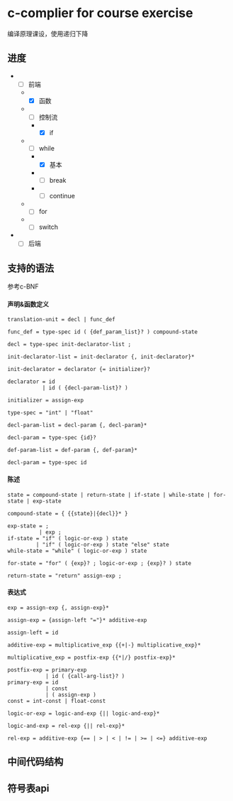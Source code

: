 c-complier for course exercise 
=========================== 
编译原理课设，使用递归下降
## 进度
* - [ ] 前端
  * - [x] 函数
  * - [ ] 控制流
    * - [x] if
   * - [ ] while
     * - [x] 基本
     * - [ ] break
     * - [ ] continue
   * - [ ] for
   * - [ ] switch
* - [ ] 后端
## 支持的语法
参考c-BNF
#### 声明&函数定义
```
translation-unit = decl | func_def

func_def = type-spec id ( {def_param_list}? ) compound-state

decl = type-spec init-declarator-list ;

init-declarator-list = init-declarator {, init-declarator}*

init-declarator = declarator {= initializer}?

declarator = id
           | id ( {decl-param-list}? )

initializer = assign-exp

type-spec = "int" | "float"

decl-param-list = decl-param {, decl-param}*

decl-param = type-spec {id}?

def-param-list = def-param {, def-param}*

decl-param = type-spec id
```
#### 陈述
```
state = compound-state | return-state | if-state | while-state | for-state | exp-state

compound-state = { {{state}|{decl}}* }

exp-state = ;
          | exp ;
if-state = "if" ( logic-or-exp ) state
         | "if" ( logic-or-exp ) state "else" state
while-state = "while" ( logic-or-exp ) state

for-state = "for" ( {exp}? ; logic-or-exp ; {exp}? ) state

return-state = "return" assign-exp ;
```
#### 表达式
```
exp = assign-exp {, assign-exp}*

assign-exp = {assign-left "="}* additive-exp

assign-left = id

additive-exp = multiplicative_exp {{+|-} multiplicative_exp}*

multiplicative_exp = postfix-exp {{*|/} postfix-exp}*

postfix-exp = primary-exp
            | id ( {call-arg-list}? )
primary-exp = id
            | const
            | ( assign-exp )
const = int-const | float-const

logic-or-exp = logic-and-exp {|| logic-and-exp}*

logic-and-exp = rel-exp {|| rel-exp}*

rel-exp = additive-exp {== | > | < | != | >= | <=} additive-exp
```
## 中间代码结构
## 符号表api
```cpp

```
